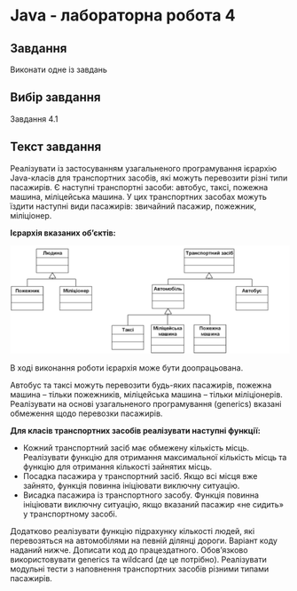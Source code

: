 # Java - лабораторна робота 4

## Завдання

Виконати одне із завдань

## Вибір завдання

Завдання 4.1

## Текст завдання

Реалізувати із застосуванням узагальненого програмування ієрархію Java-класів для транспортних засобів, які можуть перевозити різні типи пасажирів. Є наступні транспортні засоби: автобус, таксі, пожежна машина, міліцейська машина. У цих транспортних засобах можуть їздити наступні види пасажирів: звичайний пасажир, пожежник, міліціонер.

**Ієрархія вказаних об’єктів:**

![diagram](https://github.com/IvanOmelchenkoIP/Java-Lab4/blob/master/md_files/diagram.PNG)

В ході виконання роботи ієрархія може бути доопрацьована.

Автобус та таксі можуть перевозити будь-яких пасажирів, пожежна машина – тільки пожежників, міліцейська машина – тільки міліціонерів. Реалізувати на основі узагальненого програмування (generics) вказані обмеження щодо перевозки пасажирів.

**Для класів транспортних засобів реалізувати наступні функції:**

- Кожний транспортний засіб має обмежену кількість місць. Реалізувати функцію для отримання максимальної кількість місць та функцію для отримання кількості зайнятих місць.
- Посадка пасажира у транспортний засіб. Якщо всі місця вже зайнято, функція повинна ініціювати виключну ситуацію.
- Висадка пасажира із транспортного засобу. Функція повинна ініціювати виключну ситуацію, якщо вказаний пасажир «не сидить» у транспортному засобі.

Додатково реалізувати функцію підрахунку кількості людей, які перевозяться на автомобілями на певній ділянці дороги. Варіант коду наданий нижче. Дописати код до працездатного. Обов’язково використовувати generics та wildcard (де це потрібно).  Реалізувати модульні тести з наповнення транспортних засобів різними типами пасажирів.
